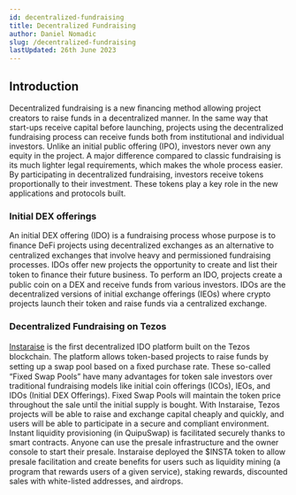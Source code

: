 ```yaml
---
id: decentralized-fundraising
title: Decentralized Fundraising
author: Daniel Nomadic
slug: /decentralized-fundraising
lastUpdated: 26th June 2023
---
```


## Introduction

Decentralized fundraising is a new ﬁnancing method allowing project creators to raise funds in a decentralized manner. In the same way that start-ups receive capital before launching, projects using the decentralized fundraising process can receive funds both from institutional and individual investors. Unlike an initial public offering (IPO), investors never own any equity in the project. A major difference compared to classic fundraising is its much lighter legal requirements, which makes the whole process easier.
By participating in decentralized fundraising, investors receive tokens proportionally to their investment. These tokens play a key role in the new applications and protocols built.

### Initial DEX offerings

An initial DEX offering (IDO) is a fundraising process whose purpose is to ﬁnance DeFi projects using decentralized exchanges as an alternative to centralized exchanges that involve heavy and permissioned fundraising processes.
IDOs offer new projects the opportunity to create and list their token to ﬁnance their future business.
To perform an IDO, projects create a public coin on a DEX and receive funds from various investors. IDOs are the decentralized versions of initial exchange offerings (IEOs) where crypto projects launch their token and raise funds via a centralized exchange.

### Decentralized Fundraising on Tezos

[Instaraise](https://instaraise.io/) is the ﬁrst decentralized IDO platform built on the Tezos blockchain.
The platform allows token-based projects to raise funds by setting up a swap pool based on a ﬁxed purchase rate. These so-called “Fixed Swap Pools” have many advantages for token sale investors over traditional fundraising models like initial coin offerings (ICOs), IEOs, and IDOs (Initial DEX Offerings). Fixed Swap Pools will maintain the token price throughout the sale until the initial supply is bought.
With Instaraise, Tezos projects will be able to raise and exchange capital cheaply and quickly, and users will be able to participate in a secure and compliant environment. Instant liquidity provisioning (in QuipuSwap) is facilitated securely thanks to smart contracts.
Anyone can use the presale infrastructure and the owner console to start their presale. Instaraise deployed the $INSTA token to allow presale facilitation and create beneﬁts for users such as liquidity mining (a program that rewards users of a given service), staking rewards, discounted sales with white-listed addresses, and airdrops.
